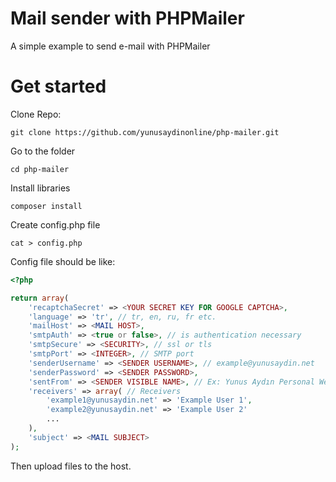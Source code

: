 # Mail sender with PHPMailer

A simple example to send e-mail with PHPMailer

# Get started

Clone Repo:
```
git clone https://github.com/yunusaydinonline/php-mailer.git
```

Go to the folder
```
cd php-mailer
```

Install libraries
```
composer install
```

Create config.php file
```
cat > config.php
```

Config file should be like:
```php
<?php

return array(
    'recaptchaSecret' => <YOUR SECRET KEY FOR GOOGLE CAPTCHA>,
    'language' => 'tr', // tr, en, ru, fr etc. 
    'mailHost' => <MAIL HOST>, 
    'smtpAuth' => <true or false>, // is authentication necessary 
    'smtpSecure' => <SECURITY>, // ssl or tls
    'smtpPort' => <INTEGER>, // SMTP port
    'senderUsername' => <SENDER USERNAME>, // example@yunusaydin.net
    'senderPassword' => <SENDER PASSWORD>,
    'sentFrom' => <SENDER VISIBLE NAME>, // Ex: Yunus Aydın Personal Website
    'receivers' => array( // Receivers
        'example1@yunusaydin.net' => 'Example User 1',
        'example2@yunusaydin.net' => 'Example User 2'
        ...
    ),
    'subject' => <MAIL SUBJECT>
);
```

Then upload files to the host.
